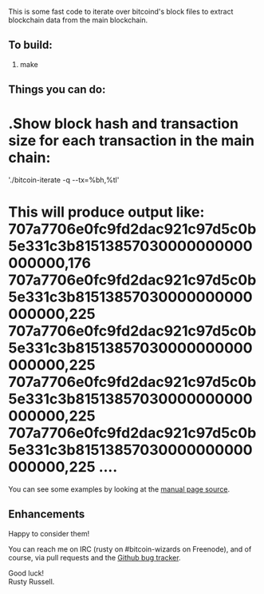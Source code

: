 This is some fast code to iterate over bitcoind's block files to
extract blockchain data from the main blockchain.

To build:
--------
1. make

Things you can do:
--------

.Show block hash and transaction size for each transaction in the main chain:
======
'./bitcoin-iterate -q --tx=%bh,%tl'

This will produce output like:
707a7706e0fc9fd2dac921c97d5c0b5e331c3b81513857030000000000000000,176
707a7706e0fc9fd2dac921c97d5c0b5e331c3b81513857030000000000000000,225
707a7706e0fc9fd2dac921c97d5c0b5e331c3b81513857030000000000000000,225
707a7706e0fc9fd2dac921c97d5c0b5e331c3b81513857030000000000000000,225
707a7706e0fc9fd2dac921c97d5c0b5e331c3b81513857030000000000000000,225
....
======

You can see some examples by looking at the [manual page source](https://github.com/rustyrussell/bitcoin-iterate/blob/master/doc/bitcoin-iterate.1.txt).

Enhancements
--------
Happy to consider them!

You can reach me on IRC (rusty on #bitcoin-wizards on Freenode), and
of course, via pull requests and the [Github bug
tracker](https://github.com/rustyrussell/bitcoin-iterate/issues).

Good luck!<br>
Rusty Russell.
